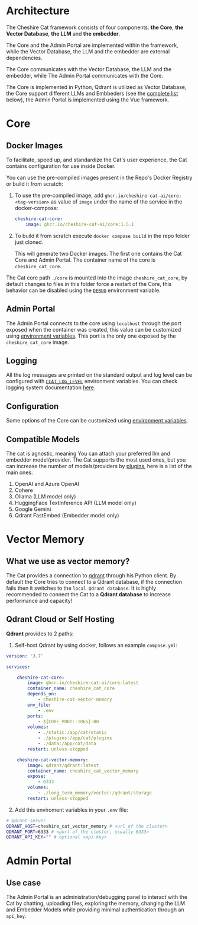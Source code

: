 # Architecture

The Cheshire Cat framework consists of four components: **the Core**, **the Vector Database**, **the LLM** and **the embedder**.

The Core and the Admin Portal are implemented within the framework, while the Vector Database, the LLM and the embedder are external dependencies.

The Core communicates with the Vector Database, the LLM and the embedder, while The Admin Portal communicates with the Core.

The Core is implemented in Python, Qdrant is utilized as Vector Database, the Core support different LLMs and Embbeders (see the [complete list](#compatible-models) below), the Admin Portal is implemented using the Vue framework.

# Core

## Docker Images

To facilitate, speed up, and standardize the Cat's user experience, the Cat contains configuration for use inside Docker.

You can use the pre-compiled images present in the Repo's Docker Registry or build it from scratch:

1. To use the pre-compiled image, add `ghcr.io/cheshire-cat-ai/core:<tag-version>` as value of `image` under the name of the service in the docker-compose:

    ```yml
    cheshire-cat-core:
        image: ghcr.io/cheshire-cat-ai/core:1.5.1
    ```

2. To build it from scratch execute `docker compose build` in the repo folder just cloned.

    This will generate two Docker images. The first one contains the Cat Core and Admin Portal.
    The container name of the core is `cheshire_cat_core`.

The Cat core path `./core` is mounted into the image `cheshire_cat_core`, by default changes to files in this folder force a restart of the Core, this behavior can be disabled using the [`DEBUG`](env-variables.md/#ccat_debug) environment variable.

## Admin Portal

The Admin Portal connects to the core using `localhost` through the port exposed when the container was created, this value can be customized using [environment variables](env-variables.md#ccat_core_host). This port is the only one exposed by the `cheshire_cat_core` image.

## Logging

All the log messages are printed on the standard output and log level can be configured with [`CCAT_LOG_LEVEL`](env-variables.md#ccat_log_level) environment variables. You can check logging system documentation [here](../../plugins/logging.md).

## Configuration

Some options of the Core can be customized using [environment variables](env-variables.md).

## Compatible Models

The cat is agnostic, meaning You can attach your preferred llm and embedder model/provider. The Cat supports the most used ones, but you can increase the number of models/providers by [plugins](../../plugins/hooks.md/#__tabbed_1_5), here is a list of the main ones:

1. OpenAI and Azure OpenAI
2. Cohere
3. Ollama (LLM model only)
4. HuggingFace TextInference API (LLM model only)
5. Google Gemini
6. Qdrant FastEmbed (Embedder model only)

# Vector Memory

## What we use as vector memory?

The Cat provides a connection to [qdrant](https://qdrant.tech/) through his Python client.
By default the Core tries to connect to a Qdrant database, if the connection fails then it switches to the `local Qdrant database`.
It is highly recommended to connect the Cat to a **Qdrant database** to increase performance and capacity!

## Qdrant Cloud or Self Hosting

**Qdrant** provides to 2 paths:

1. Self-host Qdrant by using docker, follows an example `compose.yml`:

```yaml
version: '3.7'

services:

	cheshire-cat-core:
		image: ghcr.io/cheshire-cat-ai/core:latest
		container_name: cheshire_cat_core
		depends_on:
			- cheshire-cat-vector-memory
		env_file:
			- .env
		ports:
			- ${CORE_PORT:-1865}:80
		volumes:
			- ./static:/app/cat/static
			- ./plugins:/app/cat/plugins
			- ./data:/app/cat/data
		restart: unless-stopped

	cheshire-cat-vector-memory:
		image: qdrant/qdrant:latest
		container_name: cheshire_cat_vector_memory
		expose:
			- 6333
		volumes:
			- ./long_term_memory/vector:/qdrant/storage
		restart: unless-stopped
```

2. Add this enviroment variables in your `.env` file:

```bash
# Qdrant server
QDRANT_HOST=cheshire_cat_vector_memory # <url of the cluster>
QDRANT_PORT=6333 # <port of the cluster, usually 6333>
QDRANT_API_KEY="" # optional <api-key>
```

# Admin Portal

## Use case

The Admin Portal is an administration/debugging panel to interact with the Cat by chatting, uploading files, exploring the memory, changing the LLM and Embedder Models while providing minimal authentication through an `api_key`.
